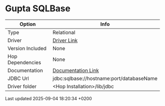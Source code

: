 <div id="header">

# Gupta SQLBase

</div>

<div id="content">

| Option           | Info                                                                         |
| ---------------- | ---------------------------------------------------------------------------- |
| Type             | Relational                                                                   |
| Driver           | [Driver Link](https://knowledge.opentext.com/knowledge/cs.dll/kcs/kb)        |
| Version Included | None                                                                         |
| Hop Dependencies | None                                                                         |
| Documentation    | [Documentation Link](https://knowledge.opentext.com/knowledge/cs.dll/kcs/kb) |
| JDBC Url         | jdbc:sqlbase://hostname:port/databaseName                                    |
| Driver folder    | \<Hop Installation\>/lib/jdbc                                                |

</div>

<div id="footer">

<div id="footer-text">

Last updated 2025-09-04 18:20:34 +0200

</div>

</div>

